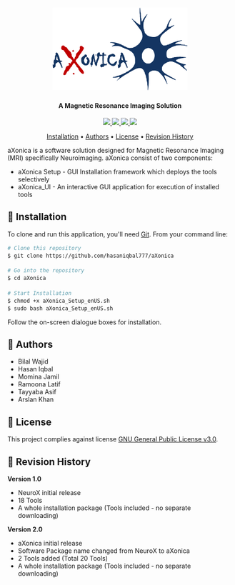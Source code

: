 <h1 align="center">
<img width=60% src="https://github.com/hasaniqbal777/aXonica-bin/blob/master/media/logo.png">
</h1>

<h4 align="center">A Magnetic Resonance Imaging Solution</h4>

<p align="center">
<a href="https://www.gnu.org/licenses/gpl-3.0">
    <img src="https://img.shields.io/badge/License-GPL%20v3-blue.svg">
</a>
<a href="https://github.com/hasaniqbal777/aXonica-bin/releases">
    <img src="https://img.shields.io/github/release/hasaniqbal777/aXonica-bin.svg">
</a>
<a href="https://github.com/hasaniqbal777/aXonica-bin/issues">
    <img src="https://img.shields.io/github/issues/hasaniqbal777/aXonica-bin.svg">
</a>
<a href="https://github.com/hasaniqbal777/aXonica-bin/search?l=shell">
    <img src="https://img.shields.io/github/languages/top/hasaniqbal777/aXonica-bin.svg">
</a>
</p>

<p align="center">
  <a href="#-installation">Installation</a> •
  <a href="#-authors">Authors</a> •
  <a href="#-license">License</a> •
  <a href="#-revision-history">Revision History</a>
</p>

aXonica is a software solution designed for Magnetic Resonance Imaging (MRI) specifically Neuroimaging. aXonica consist of two components:
 - aXonica Setup - GUI Installation framework which deploys the tools selectively
 - aXonica_UI - An interactive GUI application for execution of installed tools

## 💾 Installation
To clone and run this application, you'll need [Git](https://git-scm.com). From your command line:

```bash
# Clone this repository
$ git clone https://github.com/hasaniqbal777/aXonica

# Go into the repository
$ cd aXonica

# Start Installation
$ chmod +x aXonica_Setup_enUS.sh
$ sudo bash aXonica_Setup_enUS.sh
```

Follow the on-screen dialogue boxes for installation.

## 👦 Authors
 - Bilal Wajid
 - Hasan Iqbal
 - Momina Jamil
 - Ramoona Latif
 - Tayyaba Asif
 - Arslan Khan

## 🔑 License
This project complies against license [GNU General Public License v3.0](https://www.gnu.org/licenses/gpl-3.0).

## 📔 Revision History
**Version 1.0**
 - NeuroX initial release
 - 18 Tools
 - A whole installation package (Tools included - no separate downloading)

 **Version 2.0**
 - aXonica initial release
 - Software Package name changed from NeuroX to aXonica
 - 2 Tools added (Total 20 Tools)
 - A whole installation package (Tools included - no separate downloading)
